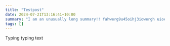 ```yaml
---
title: "Testpost"
date: 2024-07-21T13:16:41+10:00
summary: "I am an unusually long summary!! fahwerg9u45oihj3iowergh uioerhgugj23rgjn49weurghj euoirgj ouiestjrgioearfgiesrj giegf-o234i 5t90 234u90423jrt 83jbow jfoje9uit ji04uojgj o345ejh0823 t3ihj4fj 32idxj39mt34joernmiod fnm23489 j45t9g hj0irj230."
tags: []
---
```


Typing typing text
